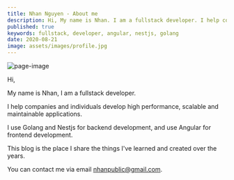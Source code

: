 ```yaml
---
title: Nhan Nguyen - About me
description: Hi, My name is Nhan. I am a fullstack developer. I help companies and individuals develop high performance, scalable and maintainable applications. I use Golang, Nestjs, and Angular.
published: true
keywords: fullstack, developer, angular, nestjs, golang
date: 2020-08-21
image: assets/images/profile.jpg
---
```


![page-image](assets/images/page/about/page-image.jpg)

Hi, 

My name is Nhan, I am a fullstack developer. 

I help companies and individuals develop high performance, scalable and maintainable applications. 

I use Golang and Nestjs for backend development, and use Angular for frontend development.

This blog is the place I share the things I've learned and created over the years.

You can contact me via email [nhanpublic@gmail.com](mailto:nhanpublic@gmail.com).
